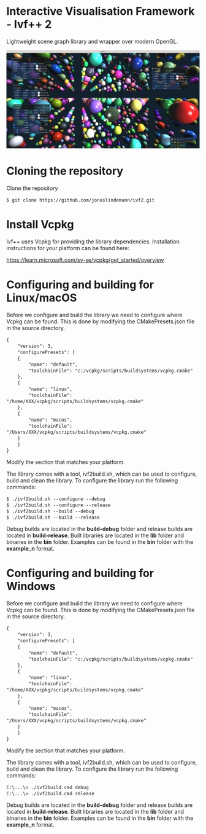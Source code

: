 # Interactive Visualisation Framework - Ivf++ 2

Lightweight scene graph library and wrapper over modern OpenGL. 

![alt text](docs/images/ivf-spheres.png "Spheres")

# Cloning the repository

Clone the repository

    $ git clone https://github.com/jonaslindemann/ivf2.git

# Install Vcpkg

Ivf++ uses Vcpkg for providing the library dependencies. Installation instructions for your platform can be found here:

https://learn.microsoft.com/sv-se/vcpkg/get_started/overview

# Configuring and building for Linux/macOS

Before we configure and build the library we need to configure where Vcpkg can be found. This is done by modifying the CMakePresets.json file in the source directory. 

    {
        "version": 3,
        "configurePresets": [
        {
            "name": "default",
            "toolchainFile": "c:/vcpkg/scripts/buildsystems/vcpkg.cmake"
        },
        {
            "name": "linux",
            "toolchainFile": "/home/XXX/vcpkg/scripts/buildsystems/vcpkg.cmake"
        },
        {
            "name": "macos",
            "toolchainFile": "/Users/XXX/vcpkg/scripts/buildsystems/vcpkg.cmake"
        }
        ]
    }

Modify the section that matches your platform.

The library comes with a tool, ivf2build.sh, which can be used to configure, build and clean the library. To configure the library run the following commands:

    $ ./ivf2build.sh --configure --debug
    $ ./ivf2build.sh --configure --release
    $ ./ivf2build.sh --build --debug
    $ ./ivf2build.sh --build --release

Debug builds are located in the **build-debug** folder and release builds are located in **build-release**. Built libraries are located in the **lib** folder and binaries in the **bin** folder. Examples can be found in the **bin** folder with the **example_n** format.

# Configuring and building for Windows

Before we configure and build the library we need to configure where Vcpkg can be found. This is done by modifying the CMakePresets.json file in the source directory. 

    {
        "version": 3,
        "configurePresets": [
        {
            "name": "default",
            "toolchainFile": "c:/vcpkg/scripts/buildsystems/vcpkg.cmake"
        },
        {
            "name": "linux",
            "toolchainFile": "/home/XXX/vcpkg/scripts/buildsystems/vcpkg.cmake"
        },
        {
            "name": "macos",
            "toolchainFile": "/Users/XXX/vcpkg/scripts/buildsystems/vcpkg.cmake"
        }
        ]
    }

Modify the section that matches your platform.

The library comes with a tool, ivf2build.sh, which can be used to configure, build and clean the library. To configure the library run the following commands:

    C:\...\> ./ivf2build.cmd debug
    C:\...\> ./ivf2build.cmd release

Debug builds are located in the **build-debug** folder and release builds are located in **build-release**. Built libraries are located in the **lib** folder and binaries in the **bin** folder. Examples can be found in the **bin** folder with the **example_n** format.
